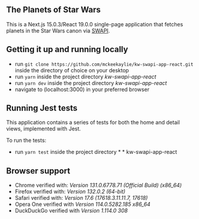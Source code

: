 ## The Planets of Star Wars
This is a Next.js 15.0.3/React 19.0.0 single-page application that fetches planets in the Star Wars canon via [SWAPI](https://swapi.dev/).

## Getting it up and running locally
- run `git clone https://github.com/mckeekaylie/kw-swapi-app-react.git` inside the directory of choice on your desktop
- run `yarn` inside the project directory _kw-swapi-app-react_
- run `yarn dev` inside the project directory _kw-swapi-app-react_
- navigate to (localhost:3000) in your preferred browser

## Running Jest tests
This application contains a series of tests for both the home and detail views, implemented with Jest.

To run the tests:
- run `yarn test` inside the project directory * * kw-swapi-app-react

## Browser support
- Chrome
  verified with: _Version 131.0.6778.71 (Official Build) (x86_64)_
- Firefox
  verified with: _Version 132.0.2 (64-bit)_
- Safari
  verified with: _Version 17.6 (17618.3.11.11.7, 17618)_
- Opera One
  verified with _Version 114.0.5282.185 x86_64_
- DuckDuckGo
  verified with _Version 1.114.0 308_
 

